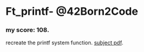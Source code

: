# Ft_printf- @42Born2Code
### my score: 108. 
recreate the printf system function.
[subject pdf](https://cdn.intra.42.fr/pdf/pdf/883/ft_printf.en.pdf).
